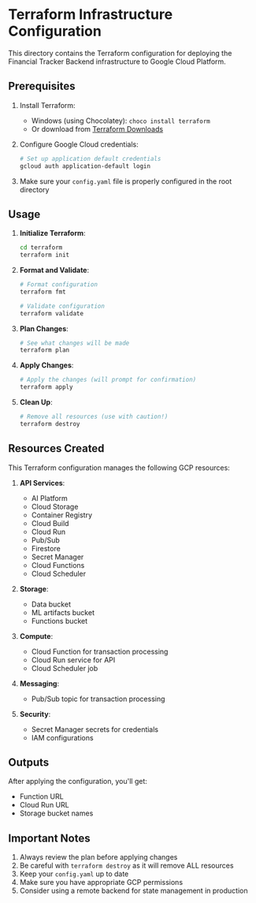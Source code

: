 # Terraform Infrastructure Configuration

This directory contains the Terraform configuration for deploying the Financial Tracker Backend infrastructure to Google Cloud Platform.

## Prerequisites

1. Install Terraform:
   - Windows (using Chocolatey): `choco install terraform`
   - Or download from [Terraform Downloads](https://www.terraform.io/downloads.html)

2. Configure Google Cloud credentials:
   ```bash
   # Set up application default credentials
   gcloud auth application-default login
   ```

3. Make sure your `config.yaml` file is properly configured in the root directory

## Usage

1. **Initialize Terraform**:
   ```bash
   cd terraform
   terraform init
   ```

2. **Format and Validate**:
   ```bash
   # Format configuration
   terraform fmt

   # Validate configuration
   terraform validate
   ```

3. **Plan Changes**:
   ```bash
   # See what changes will be made
   terraform plan
   ```

4. **Apply Changes**:
   ```bash
   # Apply the changes (will prompt for confirmation)
   terraform apply
   ```

5. **Clean Up**:
   ```bash
   # Remove all resources (use with caution!)
   terraform destroy
   ```

## Resources Created

This Terraform configuration manages the following GCP resources:

1. **API Services**:
   - AI Platform
   - Cloud Storage
   - Container Registry
   - Cloud Build
   - Cloud Run
   - Pub/Sub
   - Firestore
   - Secret Manager
   - Cloud Functions
   - Cloud Scheduler

2. **Storage**:
   - Data bucket
   - ML artifacts bucket
   - Functions bucket

3. **Compute**:
   - Cloud Function for transaction processing
   - Cloud Run service for API
   - Cloud Scheduler job

4. **Messaging**:
   - Pub/Sub topic for transaction processing

5. **Security**:
   - Secret Manager secrets for credentials
   - IAM configurations

## Outputs

After applying the configuration, you'll get:
- Function URL
- Cloud Run URL
- Storage bucket names

## Important Notes

1. Always review the plan before applying changes
2. Be careful with `terraform destroy` as it will remove ALL resources
3. Keep your `config.yaml` up to date
4. Make sure you have appropriate GCP permissions
5. Consider using a remote backend for state management in production 